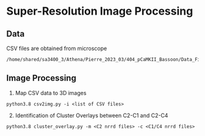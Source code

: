 # Super-Resolution Image Processing


## Data

CSV files are obtained from microscope
```
/home/shared/sa3400_3/Athena/Pierre_2023_03/404_pCaMKII_Bassoon/Data_Filtered/
```


## Image Processing

1. Map CSV data to 3D images
```
python3.8 csv2img.py -i <list of CSV files>
```

2. Identification of Cluster Overlays between C2-C1 and C2-C4
```
python3.8 cluster_overlay.py -m <C2 nrrd files> -c <C1/C4 nrrd files>
```

